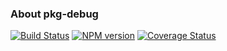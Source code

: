 ### About pkg-debug
[![Build Status](https://travis-ci.org/lexich/pkg-debug.svg)](https://travis-ci.org/lexich/pkg-debug)
[![NPM version](https://badge.fury.io/js/pkg-debug.svg)](http://badge.fury.io/js/pkg-debug)
[![Coverage Status](https://coveralls.io/repos/lexich/pkg-debug/badge.png?branch=master)](https://coveralls.io/r/lexich/pkg-debug?branch=master)
